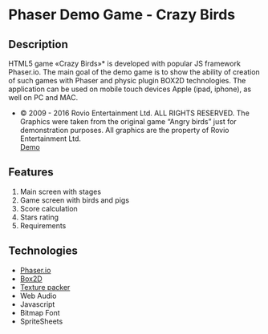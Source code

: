 Phaser Demo Game - Crazy Birds
====================================================
Description
--------
HTML5 game «Crazy Birds»* is developed with popular JS framework Phaser.io. The main goal of the demo game is to show the ability of creation of such games with Phaser and physic plugin BOX2D technologies. The application can be used  on mobile touch devices Apple (ipad, iphone), as well on PC and MAC.
* © 2009 - 2016 Rovio Entertainment Ltd. ALL RIGHTS RESERVED. The Graphics were taken from the original game “Angry birds”  just for demonstration purposes.  All graphics are the property of Rovio Entertainment Ltd. <br />
[Demo](https://nixsolutions.github.io/demo-phaser-crazybirds)

Features
--------

1. Main screen with stages
2. Game screen with birds and pigs
3. Score calculation
4. Stars rating
5. Requirements

Technologies
------------

* [Phaser.io](https://phaser.io/)
* [Box2D](http://box2d.org/)
* [Texture packer](https://www.codeandweb.com/texturepacker)
* Web Audio
* Javascript
* Bitmap Font
* SpriteSheets

